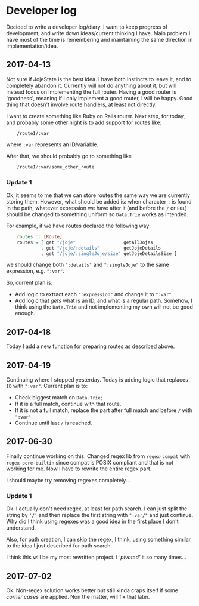 # Developer log
Decided to write a developer log/diary. I want to keep progress of development, and write down ideas/current thinking I
have. Main problem I have most of the time is remembering and maintaining the same direction in implementation/idea.

## 2017-04-13
Not sure if JojeState is the best idea. I have both instincts to leave it, and to completely abandon it. Currently will
not do anything about it, but will instead focus on implementing the full router. Having a good router is
'goodness', meaning if I only implement a good router, I will be happy. Good thing that doesn't involve route handlers,
at least not directly.

I want to create something like Ruby on Rails router. Next step, for today, and probably some other night is to add
support for routes like:

```
    /route1/:var
```
where `:var` represents an ID/variable.

After that, we should probably go to something like

```Haskell
    /route1/:var/some_other_route
```

### Update 1
Ok, it seems to me that we can store routes the same way we are currently storing them. However, what should be added is:
when character `:` is found in the path, whatever expression we have after it (and before the `/` or `EOL`) should be
changed to something uniform so `Data.Trie` works as intended.

For example, if we have routes declared the following way:

```Haskell
    routes :: [Route]
    routes = [ get "/joje"                  getAllJojes
             , get "/joje/:details"         getJojeDetails
             , get "/joje/:singleJoje/size" getJojeDetailsSize ]
```

we should change both `":details"` and `":singleJoje"` to the same expression, e.g. `":var"`.

So, current plan is:

* Add logic to extract each `":expression"`  and change it to `":var"`
* Add logic that _gets_ what is an ID, and what is a regular path. Somehow, I think using the `Data.Trie` and not
implementing my own will not be good enough.

## 2017-04-18
Today I add a new function for preparing routes as described above.

## 2017-04-19
Continuing where I stopped yesterday. Today is adding logic that replaces `ID` with `":var"`. Current plan is to:

 * Check biggest match on `Data.Trie`;
 * If it is a full match, continue with that route.
 * If it is not a full match, replace the part after full match and before `/` with `":var"`.
 * Continue until last `/` is reached.

## 2017-06-30
Finally continue working on this. Changed regex lib from `regex-compat` with `regex-pcre-builtin` since compat is POSIX
compliant and that is not working for me. Now I have to rewrite the entire regex part.

I should maybe try removing regexes completely...

### Update 1
Ok. I actually don't need regex, at least for path search. I can just split the string by `'/'` and then replace the
first string with `":var/"` and just continue. Why did I think using regexes was a good idea in the first place
I don't understand.

Also, for path creation, I can skip the regex, I think, using something similar to the idea I just described for path
search.

I think this will be my most rewritten project. I _'pivoted'_ it so many times...

## 2017-07-02
Ok. Non-regex solution works better but still kinda craps itself if some _corner cases_ are applied. Non the matter,
will fix that later.
